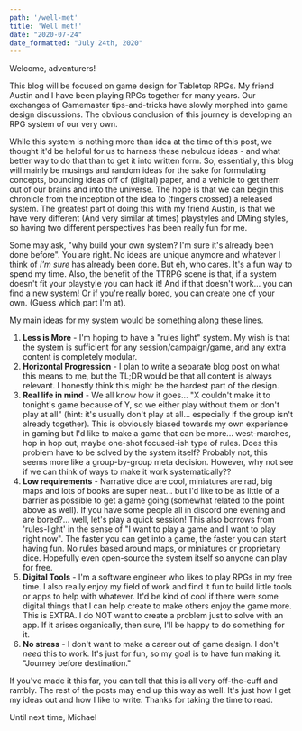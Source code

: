 ```yaml
---
path: '/well-met'
title: 'Well met!'
date: "2020-07-24"
date_formatted: "July 24th, 2020"
---
```

Welcome, adventurers!

This blog will be focused on game design for Tabletop RPGs. My friend Austin and I have been playing RPGs together for many years. Our exchanges of Gamemaster tips-and-tricks have slowly morphed into game design discussions. The obvious conclusion of this journey is developing an RPG system of our very own.

While this system is nothing more than idea at the time of this post, we thought it'd be helpful for us to harness these nebulous ideas - and what better way to do that than to get it into written form. So, essentially, this blog will mainly be musings and random ideas for the sake for formulating concepts, bouncing ideas off of (digital) paper, and a vehicle to get them out of our brains and into the universe. The hope is that we can begin this chronicle from the inception of the idea to (fingers crossed) a released system.  The greatest part of doing this with my friend Austin, is that we have very different (And very similar at times) playstyles and DMing styles, so having two different perspectives has been really fun for me. 

Some may ask, "why build your own system? I'm sure it's already been done before". You are right. No ideas are unique anymore and whatever I think of *I'm sure* has already been done. But eh, who cares. It's a fun way to spend my time. Also, the benefit of the TTRPG scene is that, if a system doesn't fit your playstyle you can hack it! And if that doesn't work... you can find a new system! Or if you're really bored, you can create one of your own. (Guess which part I'm at).

My main ideas for my system would be something along these lines.
1. **Less is More** - I'm hoping to have a "rules light" system. My wish is that the system is sufficient for any session/campaign/game, and any extra content is completely modular. 
2. **Horizontal Progression** - I plan to write a separate blog post on what this means to me, but the TL;DR would be that all content is always relevant. I honestly think this might be the hardest part of the design.
3. **Real life in mind** - We all know how it goes... "X couldn't make it to tonight's game because of Y, so we either play without them or don't play at all" (hint: it's usually don't play at all... especially if the group isn't already together). This is obviously biased towards my own experience in gaming but I'd like to make a game that can be more... west-marches, hop in hop out, maybe one-shot focused-ish type of rules. Does this problem have to be solved by the system itself? Probably not, this seems more like a group-by-group meta decision. However, why not see if we can think of ways to make it work systematically??
4. **Low requirements** - Narrative dice are cool, miniatures are rad, big maps and lots of books are super neat... but I'd like to be as little of a barrier as possible to get a game going (somewhat related to the point above as well). If you have some people all in discord one evening and are bored?... well, let's play a quick session! This also borrows from 'rules-light' in the sense of "I want to play a game and I want to play right now". The faster you can get into a game, the faster you can start having fun. No rules based around maps, or miniatures or proprietary dice. Hopefully even open-source the system itself so anyone can play for free. 
5. **Digital Tools** - I'm a software engineer who likes to play RPGs in my free time. I also really enjoy my field of work and find it fun to build little tools or apps to help with whatever. It'd be kind of cool if there were some digital things that I can help create to make others enjoy the game more. This is EXTRA. I do NOT want to create a problem just to solve with an app. If it arises organically, then sure, I'll be happy to do something for it.
6. **No stress** - I don't want to make a career out of game design. I don't _need_ this to work. It's just for fun, so my goal is to have fun making it. "Journey before destination."

If you've made it this far, you can tell that this is all very off-the-cuff and rambly. The rest of the posts may end up this way as well. It's just how I get my ideas out and how I like to write. Thanks for taking the time to read.

Until next time,
Michael